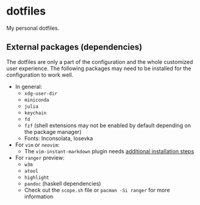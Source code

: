 # dotfiles
My personal dotfiles.

## External packages (dependencies)
The dotfiles are only a part of the configuration and the whole customized user experience. The following packages may need to be installed for the configuration to work well.

* In general:
    * `xdg-user-dir`
    * `miniconda`
    * `julia`
    * `keychain`
    * `fd`
    * `fzf` (shell extensions may not be enabled by default depending on the package manager)
    * Fonts: Inconsolata, Iosevka
* For `vim` or `neovim`:
    * The `vim-instant-markdown` plugin needs [additional installation steps](https://github.com/suan/vim-instant-markdown)
* For `ranger` preview:
    * `w3m`
    * `atool`
    * `highlight`
    * `pandoc` (haskell dependencies)
    * Check out the `scope.sh` file or `pacman -Si ranger` for more information
